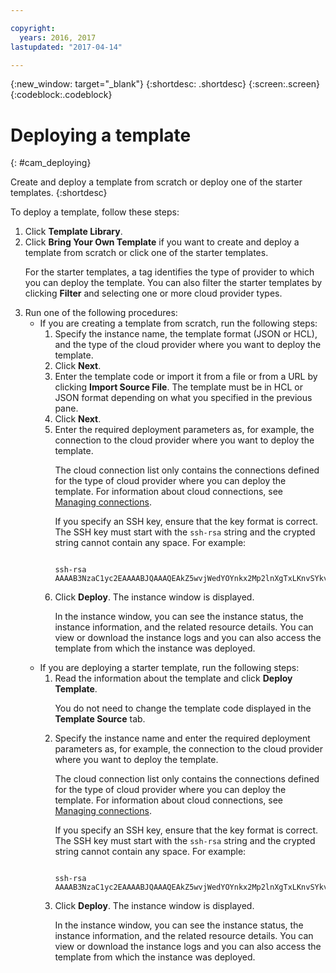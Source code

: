 ```yaml
---

copyright:
  years: 2016, 2017
lastupdated: "2017-04-14"

---
```

<!-- Copyright info and last updated date at top of file: REQUIRED
    The copyright and lastupdated info is YAML content that must occur at the top of the MD file, before attributes are listed.
    It must be --- surrounded by 3 dashes ---
    The value "years" can contain just one year or a two years separated by a comma. (years: 2014, 2016)
    The value "lastupdated" must be followed by a machine date in quotes in the following format: "YYYY-MM-DD"
    The value for "years" must be indented 2 spaces under "copyright", followed by "lastupdated" which should start on its own non-indented line.

-->

<!-- Common attributes used in the template are defined as follows: -->
{:new_window: target="_blank"}
{:shortdesc: .shortdesc}
{:screen:.screen}
{:codeblock:.codeblock}

<!-- Additional task topic: OPTIONAL
This is the template for additional task topics that are needed beyond the basic tasks in the getting started index.md.  As needed, other task topics can be included, with titles such as "Configuring x", "Administering y", "Managing z", etc. This topic is a peer of the getting started index.md in the <servicename>.ditamap. This topic can have one level of children and they also can be referenced in <servicename>.ditamap -->

# Deploying a template
<!-- for example, Uploading your data -->
{: #cam_deploying}
<!-- Provide an appropriate ID above -->

<!-- The short description section should include a sentence describing why this task is needed. For search engine optimization, include the service long name and "Bluemix". For example: -->

Create and deploy a template from scratch or deploy one of the starter templates.
{:shortdesc}

To deploy a template, follow these steps:

<!-- Use ordered list markup for the step section. Include code examples as needed. -->

<ol><li>Click <strong>Template Library</strong>.</li>
<li>Click <strong>Bring Your Own Template</strong> if you want to create and deploy a template from scratch or click one of the starter  templates.
<p>For the starter templates, a tag identifies the type of provider to which you can deploy the template. You can also filter the starter templates by clicking <strong>Filter</strong> and selecting one or more cloud provider types.</p></li>
<li>Run one of the following procedures:
<ul><li>If you are creating a template from scratch, run the following steps:
 <ol><li>Specify the instance name, the template format (JSON or HCL), and the type of the cloud provider where you want to deploy the template.</li> 
 <li>Click <strong>Next</strong>.</li> 
 <li>Enter the template code or import it from a file or from a URL by clicking <strong>Import Source File</strong>. The template must be in HCL or JSON format depending on what you specified in the previous pane.</li>
 <li>Click <strong>Next</strong>.</li>
 <li>Enter the required deployment parameters as, for example, the connection to the cloud provider where you want to deploy the template.
 <p>The cloud connection list only contains the connections defined for the type of cloud provider where you can deploy the template. For information about cloud connections, see <a href="https://console.{DomainName}/docs/services/CloudAutomationManager/cam_managing_connections.html" target="_blank">Managing connections</a>.</p>
 <note>If you specify an SSH key, ensure that the key format is correct. The SSH key must start with the <code>ssh-rsa</code> string and the crypted string cannot contain any space. For example:
<pre><code>
ssh-rsa AAAAB3NzaC1yc2EAAAABJQAAAQEAkZ5wvjWedYOYnkx2Mp2lnXgTxLKnvSYkvfb36P6JQFPhLY0cmgqY9Vi7XP/LsOFeLk6+7qSsInIILQ5iZ8/uKsNxAOo2gZdyh5FKzaMDTsBbZggwqayjplADQ1C+QbHbprJLKSFRx98+ROb19u+CUIFL0FSmO03m1ZzZB3cYrEIiXql0vJp3DeSUSq/xCQ76qrXT7qzMUTfJdi3hPjtfTh1UIzC5buyR7jhe8FocDf5dn3KRCMzIUUrvd3zvyYHmcer0InmtK3e2OTvu8V4Xw2Mx4BrbpjBcDAmBShaHOhKq7IqT8qPWek46UxY9vUmnBbB9hP5jOn+ip3HSBJc3BQ==
</code></pre> 
</note>
 </li>
 <li>Click <strong>Deploy</strong>. The instance window is displayed.
 <p>In the instance window, you can see the instance status, the instance information, and the related resource details. You can view or download the instance logs and you can also access the template from which the instance was deployed.</p></li></ol></li>
<li>If you are deploying a starter template, run the following steps:
 <ol><li>Read the information about the template and click <strong>Deploy Template</strong>. 
 <p>You do not need to change the template code displayed in the <strong>Template Source</strong> tab.</p></li>
 <li>Specify the instance name and enter the required deployment parameters as, for example, the connection to the cloud provider where you want to deploy the template.
   <p>The cloud connection list only contains the connections defined for the type of cloud provider where you can deploy the template. For information about cloud connections, see <a href="https://console.{DomainName}/docs/services/CloudAutomationManager/cam_managing_connections.html" target="_blank">Managing connections</a>.</p>
 <note>If you specify an SSH key, ensure that the key format is correct. The SSH key must start with the <code>ssh-rsa</code> string and the crypted string cannot contain any space. For example:
<pre><code>
ssh-rsa AAAAB3NzaC1yc2EAAAABJQAAAQEAkZ5wvjWedYOYnkx2Mp2lnXgTxLKnvSYkvfb36P6JQFPhLY0cmgqY9Vi7XP/LsOFeLk6+7qSsInIILQ5iZ8/uKsNxAOo2gZdyh5FKzaMDTsBbZggwqayjplADQ1C+QbHbprJLKSFRx98+ROb19u+CUIFL0FSmO03m1ZzZB3cYrEIiXql0vJp3DeSUSq/xCQ76qrXT7qzMUTfJdi3hPjtfTh1UIzC5buyR7jhe8FocDf5dn3KRCMzIUUrvd3zvyYHmcer0InmtK3e2OTvu8V4Xw2Mx4BrbpjBcDAmBShaHOhKq7IqT8qPWek46UxY9vUmnBbB9hP5jOn+ip3HSBJc3BQ==
</code></pre> 
</note>
</li>
   <li>Click <strong>Deploy</strong>. The instance window is displayed.
   <p>In the instance window, you can see the instance status, the instance information, and the related resource details. You can view or download the instance logs and you can also access the template from which the instance was deployed.</p></li></ol></li></ul></li></ol>

